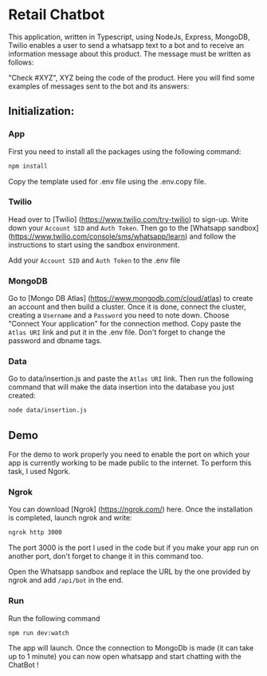 # Retail Chatbot

This application, written in Typescript, using NodeJs, Express, MongoDB, Twilio enables a user to send a whatsapp text to a bot and to receive an information message about this product. The message must be written as follows:

"Check #XYZ", XYZ being the code of the product. Here you will find some examples of messages sent to the bot and its answers:

## Initialization:

### App

First you need to install all the packages using the following command:
```bash
npm install
```

Copy the template used for .env file using the .env.copy file. 

### Twilio

Head over to [Twilio] (https://www.twilio.com/try-twilio) to sign-up. Write down your ```Account SID``` and ```Auth Token```. Then go to the [Whatsapp sandbox] (https://www.twilio.com/console/sms/whatsapp/learn) and follow the instructions to start using the sandbox environment.

Add your ```Account SID``` and ```Auth Token``` to the .env file

### MongoDB

Go to [Mongo DB Atlas] (https://www.mongodb.com/cloud/atlas) to create an account and then build a cluster. Once it is done, connect the cluster, creating a ```Username``` and a ```Password``` you need to note down. Choose "Connect Your application" for the connection method. Copy paste the ```Atlas URI``` link and put it in the .env file. Don't forget to change the password and dbname tags.

### Data

Go to data/insertion.js and paste the ```Atlas URI``` link.
Then run the following command that will make the data insertion into the database you just created:
```bash
node data/insertion.js
```

## Demo

For the demo to work properly you need to enable the port on which your app is currently working to be made public to the internet. To perform this task, I used Ngork.

### Ngrok
You can download [Ngrok] (https://ngrok.com/) here.
Once the installation is completed, launch ngrok and write:

```bash
ngrok http 3000
```

The port 3000 is the port I used in the code but if you make your app run on another port, don't forget to change it in this command too.

Open the Whatsapp sandbox and replace the URL by the one provided by ngrok and add ```/api/bot``` in the end.

### Run

Run the following command

```bash
npm run dev:watch
```

The app will launch. Once the connection to MongoDb is made (it can take up to 1 minute) you can now open whatsapp and start chatting with the ChatBot !


